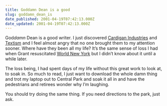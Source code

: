 ```yaml
---
title: Goddamn Dean is a good
slug: goddamn_dean_is
date_published: 2001-04-19T07:42:13.000Z
date_updated: 2001-04-19T07:42:13.000Z
---
```


God*damn* Dean is a good writer. I just discovered [Cardigan Industries](http://www.cardigan.com/) and [Textism](http://www.textism.com/) and I feel almost angry that no one brought them to my attention sooner. Where have they been all my life? It’s the same sense of loss I had when Grant resuscitated [World New York](http://www.worldnewyork.org/) but I didn’t know about it until a while later.

The loss being, I had spent days of my life without this great work to look at, to soak in. So much to read, I just want to download the whole damn thing and trot my laptop out to Central Park and soak it all in and have the pedestrians and retirees wonder why I’m laughing.

You should try doing the same thing. If you need directions to the park, just ask.
